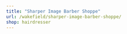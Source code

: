 ```yaml
---
title: "Sharper Image Barber Shoppe"
url: /wakefield/sharper-image-barber-shoppe/
shop: hairdresser
---
```

